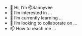 - 👋 Hi, I’m @Sannyvee
- 👀 I’m interested in ...
- 🌱 I’m currently learning ...
- 💞️ I’m looking to collaborate on ...
- 📫 How to reach me ...

<!---
Sannyvee/Sannyvee is a ✨ special ✨ repository because its `README.md` (this file) appears on your GitHub profile.
You can click the Preview link to take a look at your changes.
--->
